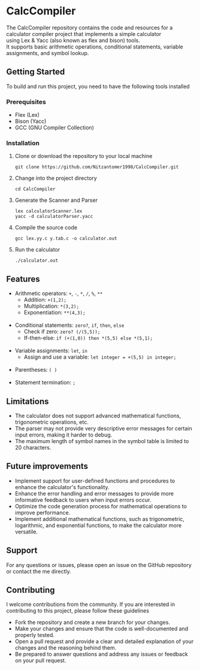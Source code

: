 <h1>CalcCompiler</h1>
<p>
  The CalcCompiler repository contains the code and resources for a calculator compiler project that implements a simple calculator<br>
  using Lex & Yacc (also known as flex and bison) tools.<br>
  It supports basic arithmetic operations, conditional statements, variable assignments, and symbol lookup.
</p>

<h2>Getting Started</h2>
<p>To build and run this project, you need to have the following tools installed</p>

<h3>Prerequisites</h3>
<ul>
  <li>Flex (Lex)</li>
  <li>Bison (Yacc)</li>
  <li>GCC (GNU Compiler Collection)</li>
</ul>

<h3>Installation</h3>
<ol>
  <li>
    Clone or download the repository to your local machine
    <pre><code>git clone https://github.com/Nitzantomer1998/CalcCompiler.git</code></pre>
  </li>
  <li>
    Change into the project directory
    <pre><code>cd CalcCompiler</code></pre>
  </li>
  <li>
    Generate the Scanner and Parser
    <pre><code>lex calculatorScanner.lex</code><br><code>yacc -d calculatorParser.yacc</code></pre>
  </li>
  <li>
    Compile the source code
    <pre><code>gcc lex.yy.c y.tab.c -o calculator.out</code></pre>
  </li>
  <li>
    Run the calculator
    <pre><code>./calculator.out</code></pre>
  </li>
</ol>

<h2>Features</h2>
<ul>
  <li>
    Arithmetic operators: <code>+</code>, <code>-</code>, <code>*</code>, <code>/</code>, <code>%</code>, <code>**</code>
    <ul>
      <li>Addition: <code>+(1,2);</code></li>
      <li>Multiplication: <code>*(3,2);</code></li>
      <li>Exponentiation: <code>**(4,3);</code></li>
    </ul>
  </li>
  <br>
  <li>
    Conditional statements: <code>zero?</code>, <code>if</code>, <code>then</code>, <code>else</code>
     <ul>
      <li>Check if zero: <code>zero? (/(5,5));</code></li>
      <li>If-then-else: <code>if (+(1,0)) then *(5,5) else *(5,1);</code></li>
     </ul>
  </li>
  <br>
  <li>
    Variable assignments: <code>let</code>, <code>in</code>
    <ul>
      <li>Assign and use a variable: <code>let integer = +(5,5) in integer;</code></li>
    </ul>
  </li>
  <br>
  <li>Parentheses: <code>( )</code></li>
  <br>
  <li>Statement termination: <code>;</code></li>
</ul>

<h2>Limitations</h2>
<ul>
   <li>The calculator does not support advanced mathematical functions, trigonometric operations, etc.</li>
   <li>The parser may not provide very descriptive error messages for certain input errors, making it harder to debug.</li>
   <li>The maximum length of symbol names in the symbol table is limited to 20 characters.</li>
</ul>

<h2>Future improvements</h2>
<ul>
   <li>Implement support for user-defined functions and procedures to enhance the calculator's functionality.</li>
   <li>Enhance the error handling and error messages to provide more informative feedback to users when input errors occur.</li>
   <li>Optimize the code generation process for mathematical operations to improve performance.</li>
   <li>Implement additional mathematical functions, such as trigonometric, logarithmic, and exponential functions, to make the calculator more versatile.</li>
</ul>

<h2>Support</h2>
<p>For any questions or issues, please open an issue on the GitHub repository or contact the me directly.</p>

<h2>Contributing</h2>
<p>I welcome contributions from the community. If you are interested in contributing to this project, please follow these guidelines</p>
<ul>
   <li>Fork the repository and create a new branch for your changes.</li>
   <li>Make your changes and ensure that the code is well-documented and properly tested.</li>
   <li>Open a pull request and provide a clear and detailed explanation of your changes and the reasoning behind them.</li>
   <li>Be prepared to answer questions and address any issues or feedback on your pull request.</li>
</ul>
